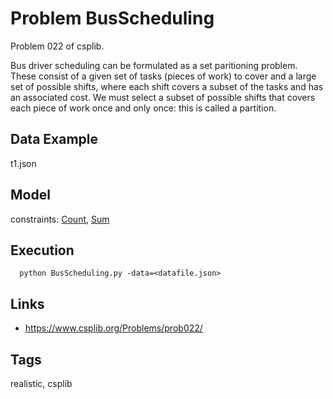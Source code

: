 # Problem BusScheduling

Problem 022 of csplib.

Bus driver scheduling can be formulated as a set paritioning problem.
These consist of a given set of tasks (pieces of work) to cover and a large set of possible shifts, where each shift covers a subset of the tasks
and has an associated cost. We must select a subset of possible shifts that covers each piece of work once and only once: this is called a partition.

## Data Example
  t1.json

## Model
  constraints: [Count](http://pycsp.org/documentation/constraints/Count), [Sum](http://pycsp.org/documentation/constraints/Sum)

## Execution
```
  python BusScheduling.py -data=<datafile.json>
```

## Links
 - https://www.csplib.org/Problems/prob022/

## Tags
  realistic, csplib
